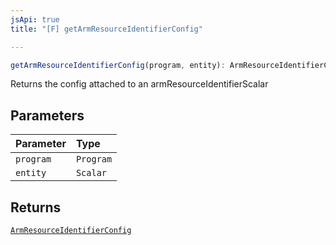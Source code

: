 ```yaml
---
jsApi: true
title: "[F] getArmResourceIdentifierConfig"

---
```

```ts
getArmResourceIdentifierConfig(program, entity): ArmResourceIdentifierConfig
```

Returns the config attached to an armResourceIdentifierScalar

## Parameters

| Parameter | Type |
| :------ | :------ |
| `program` | `Program` |
| `entity` | `Scalar` |

## Returns

[`ArmResourceIdentifierConfig`](../interfaces/ArmResourceIdentifierConfig.md)
